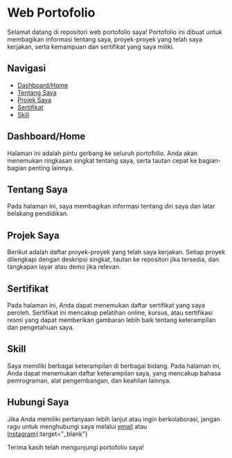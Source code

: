 # Web Portofolio

Selamat datang di repositori web portofolio saya! Portofolio ini dibuat untuk membagikan informasi tentang saya, proyek-proyek yang telah saya kerjakan, serta kemampuan dan sertifikat yang saya miliki.

## Navigasi

- [Dashboard/Home](#dashboardhome)
- [Tentang Saya](#tentang-saya)
- [Projek Saya](#projek-saya)
- [Sertifikat](#sertifikat)
- [Skill](#skill)

## Dashboard/Home

Halaman ini adalah pintu gerbang ke seluruh portofolio. Anda akan menemukan ringkasan singkat tentang saya, serta tautan cepat ke bagian-bagian penting lainnya.

## Tentang Saya

Pada halaman ini, saya membagikan informasi tentang diri saya dan latar belakang pendidikan.

## Projek Saya

Berikut adalah daftar proyek-proyek yang telah saya kerjakan. Setiap proyek dilengkapi dengan deskripsi singkat, tautan ke repositori jika tersedia, dan tangkapan layar atau demo jika relevan.

## Sertifikat

Pada halaman ini, Anda dapat menemukan daftar sertifikat yang saya peroleh. Sertifikat ini mencakup pelatihan online, kursus, atau sertifikasi resmi yang dapat memberikan gambaran lebih baik tentang keterampilan dan pengetahuan saya.

## Skill

Saya memiliki berbagai keterampilan di berbagai bidang. Pada halaman ini, Anda dapat menemukan daftar keterampilan saya, yang mencakup bahasa pemrograman, alat pengembangan, dan keahlian lainnya.

## Hubungi Saya

Jika Anda memiliki pertanyaan lebih lanjut atau ingin berkolaborasi, jangan ragu untuk menghubungi saya melalui [email](mailto:ardhikayanuar58@gmail.com) atau [Instagram](https://www.instagram.com/ardxhk_/){:target="_blank"}

Terima kasih telah mengunjungi portofolio saya!